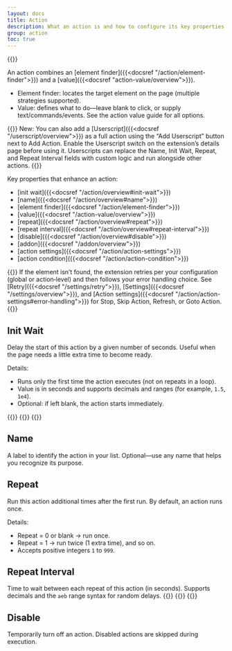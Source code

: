 ```yaml
---
layout: docs
title: Action
description: What an action is and how to configure its key properties.
group: action
toc: true
---
```

{{<img action.png>}}

An action combines an [element finder]({{<docsref "/action/element-finder">}}) and a [value]({{<docsref "action-value/overview">}}).
- Element finder: locates the target element on the page (multiple strategies supported).
- Value: defines what to do—leave blank to click, or supply text/commands/events. See the action value guide for all options.

{{<callout info>}}
New: You can also add a [Userscript]({{<docsref "/userscript/overview">}}) as a full action using the “Add Userscript” button next to Add Action. Enable the Userscript switch on the extension’s details page before using it. Userscripts can replace the Name, Init Wait, Repeat, and Repeat Interval fields with custom logic and run alongside other actions.
{{</callout>}}

Key properties that enhance an action:
- [init wait]({{<docsref "/action/overview#init-wait">}})
- [name]({{<docsref "/action/overview#name">}})
- [element finder]({{<docsref "/action/element-finder">}})
- [value]({{<docsref "/action-value/overview">}})
- [repeat]({{<docsref "/action/overview#repeat">}})
- [repeat interval]({{<docsref "/action/overview#repeat-interval">}})
- [disable]({{<docsref "/action/overview#disable">}})
- [addon]({{<docsref "/addon/overview">}})
- [action settings]({{<docsref "/action/action-settings">}})
- [action condition]({{<docsref "/action/action-condition">}})

{{<callout warning>}}
If the element isn’t found, the extension retries per your configuration (global or action‑level) and then follows your error handling choice. See [Retry]({{<docsref "/settings/retry">}}), [Settings]({{<docsref "/settings/overview">}}), and [Action settings]({{<docsref "/action/action-settings#error-handling">}}) for Stop, Skip Action, Refresh, or Goto Action.
{{</callout>}}

## Init Wait
Delay the start of this action by a given number of seconds. Useful when the page needs a little extra time to become ready.

Details:
- Runs only the first time the action executes (not on repeats in a loop).
- Value is in seconds and supports decimals and ranges (for example, `1.5`, `1e4`).
- Optional: if left blank, the action starts immediately.

{{<markdown>}}
{{<partial example-float.md>}}
{{</markdown >}}

## Name
A label to identify the action in your list. Optional—use any name that helps you recognize its purpose.

## Repeat
Run this action additional times after the first run. By default, an action runs once.

Details:
- Repeat = 0 or blank → run once.
- Repeat = 1 → run twice (1 extra time), and so on.
- Accepts positive integers `1` to `999`.

## Repeat Interval
Time to wait between each repeat of this action (in seconds). Supports decimals and the `aeb` range syntax for random delays.
{{<markdown>}}
{{<partial example-float.md>}}
{{</markdown >}}

## Disable
Temporarily turn off an action. Disabled actions are skipped during execution.